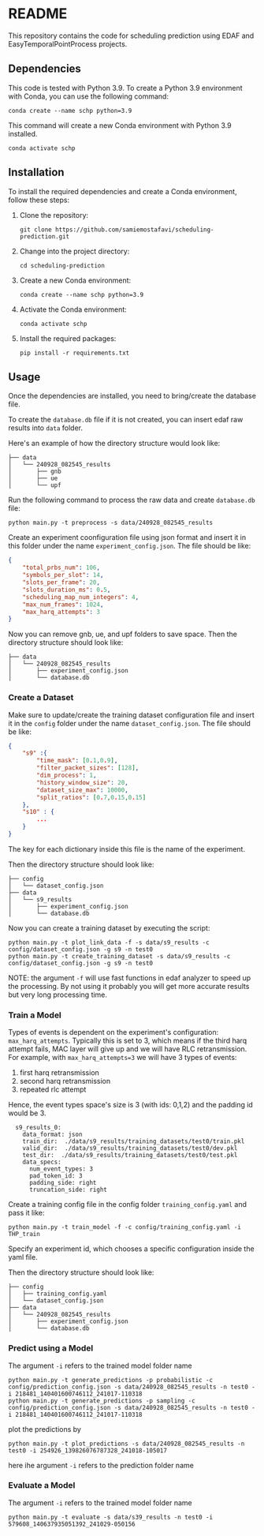 # README

This repository contains the code for scheduling prediction using EDAF and EasyTemporalPointProcess projects.

## Dependencies

This code is tested with Python 3.9. 
To create a Python 3.9 environment with Conda, you can use the following command:

```shell
conda create --name schp python=3.9
```
This command will create a new Conda environment with Python 3.9 installed.

```shell
conda activate schp
```

## Installation

To install the required dependencies and create a Conda environment, follow these steps:

1. Clone the repository:

    ```shell
    git clone https://github.com/samiemostafavi/scheduling-prediction.git
    ```

2. Change into the project directory:

    ```shell
    cd scheduling-prediction
    ```

3. Create a new Conda environment:

    ```shell
    conda create --name schp python=3.9
    ```

4. Activate the Conda environment:

    ```shell
    conda activate schp
    ```

5. Install the required packages:

    ```shell
    pip install -r requirements.txt
    ```

## Usage

Once the dependencies are installed, you need to bring/create the database file.

To create the `database.db` file if it is not created, you can insert edaf raw results into `data` folder.

Here's an example of how the directory structure would look like:
```
├── data
│   └── 240928_082545_results
│       ├── gnb
│       ├── ue
│       └── upf
```

Run the following command to process the raw data and create `database.db` file:
```shell 
python main.py -t preprocess -s data/240928_082545_results
```

Create an experiment coonfiguration file using json format and insert it in this folder under the name `experiment_config.json`.
The file should be like:
```json
{
    "total_prbs_num": 106,
    "symbols_per_slot": 14,
    "slots_per_frame": 20,
    "slots_duration_ms": 0.5,
    "scheduling_map_num_integers": 4,
    "max_num_frames": 1024,
    "max_harq_attempts": 3
}
```

Now you can remove gnb, ue, and upf folders to save space. Then the directory structure should look like:
```
├── data
│   └── 240928_082545_results
│       ├── experiment_config.json
│       └── database.db
```

### Create a Dataset


Make sure to update/create the training dataset configuration file and insert it in the `config` folder under the name `dataset_config.json`.
The file should be like:
```json
{ 
    "s9" :{
        "time_mask": [0.1,0.9],
        "filter_packet_sizes": [128], 
        "dim_process": 1,
        "history_window_size": 20,
        "dataset_size_max": 10000,
        "split_ratios": [0.7,0.15,0.15]
    },
    "s10" : {
        ...
    }
}
```
The key for each dictionary inside this file is the name of the experiment.

Then the directory structure should look like:
```
├── config
│   └── dataset_config.json
├── data
│   └── s9_results
│       ├── experiment_config.json
│       └── database.db
```

Now you can create a training dataset by executing the script:
```shell
python main.py -t plot_link_data -f -s data/s9_results -c config/dataset_config.json -g s9 -n test0
python main.py -t create_training_dataset -s data/s9_results -c config/dataset_config.json -g s9 -n test0
```

NOTE: the argument `-f` will use fast functions in edaf analyzer to speed up the processing. By not using it probably you will get more accurate results but very long processing time.

### Train a Model

Types of events is dependent on the experiment's configuration: `max_harq_attempts`. Typically this is set to 3, which means if the third harq attempt fails, MAC layer will give up and we will have RLC retransmission.
For example, with `max_harq_attempts=3` we will have 3 types of events:
1. first harq retransmission
2. second harq retransmission
3. repeated rlc attempt

Hence, the event types space's size is 3 (with ids: 0,1,2) and the padding id would be 3.
```
  s9_results_0:
    data_format: json
    train_dir:  ./data/s9_results/training_datasets/test0/train.pkl
    valid_dir:  ./data/s9_results/training_datasets/test0/dev.pkl
    test_dir:  ./data/s9_results/training_datasets/test0/test.pkl
    data_specs:
      num_event_types: 3
      pad_token_id: 3
      padding_side: right
      truncation_side: right
```


Create a training config file in the config folder `training_config.yaml` and pass it like:
```shell
python main.py -t train_model -f -c config/training_config.yaml -i THP_train
```
Specify an experiment id, which chooses a specific configuration inside the yaml file.

Then the directory structure should look like:
```
├── config
│   ├── training_config.yaml
│   └── dataset_config.json
├── data
│   └── 240928_082545_results
│       ├── experiment_config.json
│       └── database.db
```


### Predict using a Model

The argument `-i` refers to the trained model folder name

```shell
python main.py -t generate_predictions -p probabilistic -c config/prediction_config.json -s data/240928_082545_results -n test0 -i 218481_140401600746112_241017-110318
python main.py -t generate_predictions -p sampling -c config/prediction_config.json -s data/240928_082545_results -n test0 -i 218481_140401600746112_241017-110318
```

plot the predictions by
```shell
python main.py -t plot_predictions -s data/240928_082545_results -n test0 -i 254926_139826076787328_241018-105017
```
here ihe argument `-i` refers to the prediction folder name

### Evaluate a Model

The argument `-i` refers to the trained model folder name

```shell
python main.py -t evaluate -s data/s39_results -n test0 -i 579608_140637935051392_241029-050156
```
